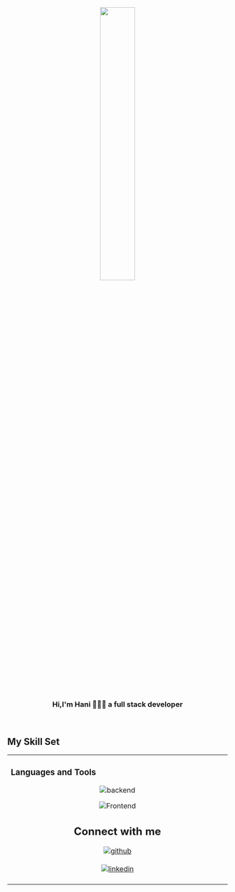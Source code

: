 <div align="center">
<img src="https://miro.medium.com/v2/resize:fit:1400/format:webp/1*qdAW1TjCN57h1lbuuzvchg.gif" align="center" style="width: 40%" />
</div>  
  
### <div align="center">Hi,I'm Hani 🙋🏻‍♀️  a full stack developer  </div>  
<br/>  

## My Skill Set  
<table><tr><td valign="top" width="33%">

### Languages and Tools  
<div align="center">  
  <p><img src="https://skillicons.dev/icons?i=react,nextjs,ts,js,py,cs,nodejs,deno,express,mysql" alt="backend"/></p>
 <p><img src="https://skillicons.dev/icons?i=tailwind,css,html,npm,mui,figma,ps,git,github,vscode" alt="Frontend"/></p>


## Connect with me  
<div align="center">
<a href="https://github.com/hxofficial" target="_blank">
<p><img src="https://skillicons.dev/icons?i=github"  alt=github style="margin-bottom: 5px;"/></p>

</a>
<a href="https://linkedin.com/in/haniehmardani" target="_blank">
   <p><img src="https://skillicons.dev/icons?i=linkedin"  alt=linkedin style="margin-bottom: 5px;"/></p>

</a>  
